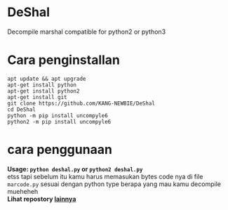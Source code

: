# DeShal
Decompile marshal compatible for python2 or python3

# Cara penginstallan
```
apt update && apt upgrade
apt-get install python
apt-get install python2
apt-get install git
git clone https://github.com/KANG-NEWBIE/DeShal
cd DeShal
python -m pip install uncompyle6
python2 -m pip install uncompyle6
```

# cara penggunaan
<b>Usage: ```python deshal.py``` or ```python2 deshal.py```</b><br>
etss tapi sebelum itu kamu harus memasukan bytes code nya di file ```marcode.py``` sesuai dengan python type berapa yang mau kamu decompile mueheheh<br>
<b>Lihat repostory <a href='https://github.com/KANG-NEWBIE?tab=repositories'> lainnya</a></b>
